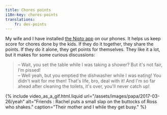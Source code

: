 ```yaml
---
title: Chores points
i18n-key: chores-points
translations:
    fr: des-points
---
```


My wife and I have installed [the Nipto app](https://nipto.app/) on our phones. It helps us keep score for chores done by the kids. If they do it together, they share the points. If they do it alone, they get points for themselves. They like it a lot, but it makes for some curious discussions:

> – Wait, you set the table while I was taking a shower? But it's not fair, I’m pissed!    
> – Well yeah, but you emptied the dishwasher while I was eating! You didn't wait for me then! That's life, bro, deal with it! And I'm so far ahead after cleaning the toilets, it's over, you'll never catch up!

{% include video_as_a_gif.html.liquid
url="/assets/images/papa/2017-03-26/yeah"
alt="Friends : Rachel puts a small slap on the buttocks of Ross who shakes."
caption="Their mother and I while they get busy."
%}